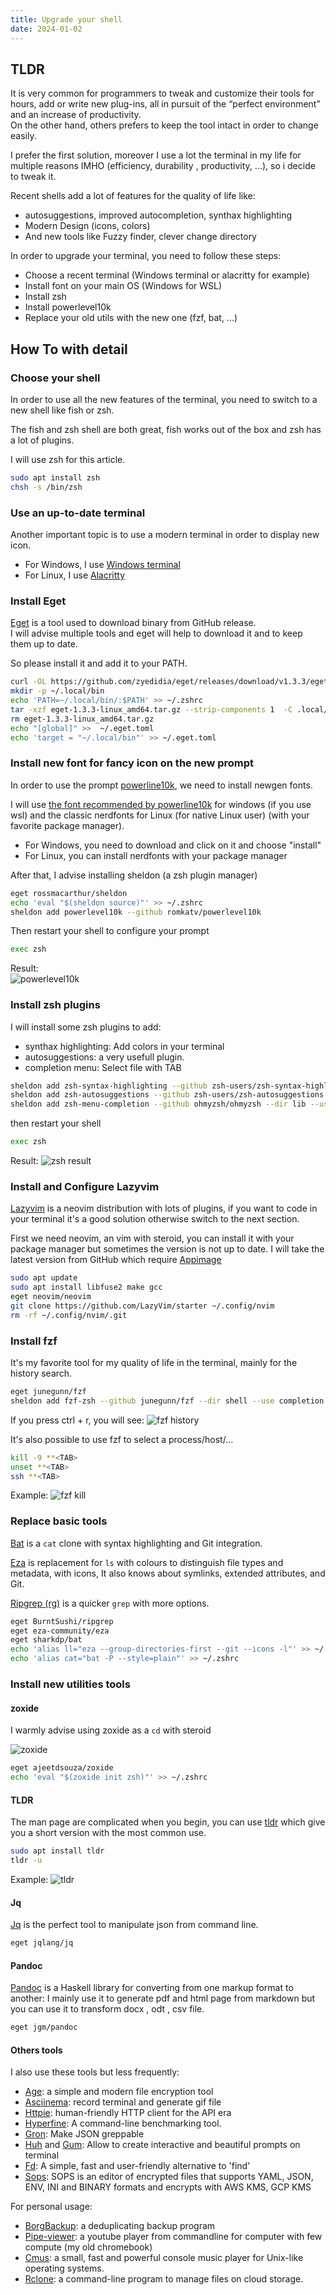 ```yaml
---
title: Upgrade your shell
date: 2024-01-02
---
```


## TLDR

It is very common for programmers to tweak and customize their tools for hours, add or write new plug-ins, all in pursuit of the “perfect environment” and an increase of productivity.  
On the other hand, others prefers to keep the tool intact in order to change easily.

I prefer the first solution, moreover I use a lot the terminal in my life for multiple reasons IMHO (efficiency, durability , productivity, ...), so i decide to tweak it.

Recent shells add a lot of features for the quality of life like:
- autosuggestions, improved autocompletion, synthax highlighting
- Modern Design (icons, colors)
- And new tools like Fuzzy finder, clever change directory 

In order to upgrade your terminal, you need to follow these steps:
- Choose a recent terminal (Windows terminal or alacritty for example)
- Install font on your main OS (Windows for WSL)
- Install zsh
- Install powerlevel10k
- Replace your old utils with the new one (fzf, bat, ...)



## How To with detail

### Choose your shell

In order to use all the new features of the terminal, you need to switch to a new shell like fish or zsh.

The fish and zsh shell are both great, fish works out of the box and zsh has a lot of plugins.

I will use zsh for this article.

```bash
sudo apt install zsh
chsh -s /bin/zsh
```

### Use an up-to-date terminal

Another important topic is to use a modern terminal in order to display new icon.

- For Windows, I use [Windows terminal](https://github.com/microsoft/terminal)
- For Linux, I use [Alacritty](https://github.com/alacritty/alacritty)

### Install Eget 

[Eget](https://github.com/zyedidia/eget/releases) is a tool used to download binary from GitHub release.  
I will advise multiple tools and eget will help to download it and to keep them up to date.

So please install it and add it to your PATH.

```bash
curl -OL https://github.com/zyedidia/eget/releases/download/v1.3.3/eget-1.3.3-linux_amd64.tar.gz
mkdir -p ~/.local/bin
echo 'PATH=~/.local/bin/:$PATH' >> ~/.zshrc
tar -xzf eget-1.3.3-linux_amd64.tar.gz --strip-components 1  -C .local/bin eget-1.3.3-linux_amd64/eget-1
rm eget-1.3.3-linux_amd64.tar.gz
echo "[global]" >>  ~/.eget.toml
echo 'target = "~/.local/bin"' >> ~/.eget.toml
```

### Install new font for fancy icon on the new prompt

In order to use the prompt [powerline10k](https://github.com/romkatv/powerlevel10k), we need to install newgen fonts.

I will use [the font recommended by powerline10k](https://github.com/romkatv/powerlevel10k#manual-font-installation) for windows (if you use wsl) and the classic nerdfonts for Linux (for native Linux user) (with your favorite package manager).

- For Windows, you need to download and click on it and choose "install"
- For Linux, you can install nerdfonts with your package manager

After that, I advise installing sheldon (a zsh plugin manager)

```bash
eget rossmacarthur/sheldon
echo 'eval "$(sheldon source)"' >> ~/.zshrc
sheldon add powerlevel10k --github romkatv/powerlevel10k
```

Then restart your shell to configure your prompt

```bash
exec zsh
```

Result:  
![powerlevel10k](./powerlevel10k.webp)


### Install zsh plugins

I will install some zsh plugins to add:
- synthax highlighting: Add colors in your terminal
- autosuggestions: a very usefull plugin.
- completion menu: Select file with TAB

```bash
sheldon add zsh-syntax-highlighting --github zsh-users/zsh-syntax-highlighting
sheldon add zsh-autosuggestions --github zsh-users/zsh-autosuggestions --use '{{ name }}.zsh'
sheldon add zsh-menu-completion --github ohmyzsh/ohmyzsh --dir lib --use 'completion.zsh'
```

then restart your shell

```bash
exec zsh
```

Result:
![zsh result](./shell.webp)


### Install and Configure Lazyvim

[Lazyvim](https://www.lazyvim.org/) is a neovim distribution with lots of plugins, if you want to code in your terminal it's a good solution otherwise switch to the next section.

First we need neovim, an vim with steroid, you can install it with your package manager but sometimes the version is not up to date.
I will take the latest version from GitHub which require [Appimage](https://appimage.org/)

```bash
sudo apt update
sudo apt install libfuse2 make gcc
eget neovim/neovim
git clone https://github.com/LazyVim/starter ~/.config/nvim
rm -rf ~/.config/nvim/.git
```


### Install fzf

It's my favorite tool for my quality of life in the terminal, mainly for the history search.

```bash
eget junegunn/fzf
sheldon add fzf-zsh --github junegunn/fzf --dir shell --use completion.zsh key-bindings.zsh
```

If you press ctrl + r, you will see:
![fzf history](fzf_history.webp)

It's also possible to use fzf to select a process/host/... 

```bash
kill -9 **<TAB>
unset **<TAB>
ssh **<TAB>
```

Example:
![fzf kill](fzf_kill.webp)


### Replace basic tools

[Bat](https://github.com/sharkdp/bat) is a `cat` clone with syntax highlighting and Git integration.

[Eza](https://github.com/eza-community/eza) is replacement for `ls` with colours to distinguish file types and metadata, with icons, It also knows about symlinks, extended attributes, and Git.
 
[Ripgrep (rg)](https://github.com/BurntSushi/ripgrep) is a quicker `grep` with more options.
 
```bash
eget BurntSushi/ripgrep
eget eza-community/eza
eget sharkdp/bat
echo 'alias ll="eza --group-directories-first --git --icons -l"' >> ~/.zshrc
echo 'alias cat="bat -P --style=plain"' >> ~/.zshrc
```

### Install new utilities tools
 
#### zoxide

I warmly advise using zoxide as a `cd` with steroid
 
![zoxide](./zoxide.webp)

```bash
eget ajeetdsouza/zoxide
echo 'eval "$(zoxide init zsh)"' >> ~/.zshrc
```

#### TLDR

The man page are complicated when you begin, you can use [tldr](https://github.com/tldr-pages/tldr) which give you a short version with the most common use.

```bash
sudo apt install tldr
tldr -u
```

Example:
![tldr](./tldr.webp)


#### Jq

[Jq](https://github.com/jqlang/jq) is the perfect tool to manipulate json from command line.

```bash
eget jqlang/jq
```

#### Pandoc

 
[Pandoc](https://github.com/jgm/pandoc) is a Haskell library for converting from one markup format to another:
I mainly use it to generate pdf and html page from markdown but you can use it to transform docx , odt , csv file.

```bash
eget jgm/pandoc
```

#### Others tools

I also use these tools but less frequently:
- [Age](https://github.com/FiloSottile/age): a simple and modern file encryption tool
- [Asciinema](https://github.com/asciinema/asciinema): record terminal and generate gif file
- [Httpie](https://github.com/httpie/cli): human-friendly HTTP client for the API era
- [Hyperfine](https://github.com/sharkdp/hyperfine): A command-line benchmarking tool.
- [Gron](https://github.com/tomnomnom/gron): Make JSON greppable
- [Huh](https://github.com/charmbracelet/huh) and [Gum](https://github.com/charmbracelet/gum): Allow to create interactive and beautiful prompts on terminal
- [Fd](https://github.com/sharkdp/fd): A simple, fast and user-friendly alternative to 'find'
- [Sops](https://github.com/getsops/sops): SOPS is an editor of encrypted files that supports YAML, JSON, ENV, INI and BINARY formats and encrypts with AWS KMS, GCP KMS

For personal usage:
- [BorgBackup](https://github.com/borgbackup/borg): a deduplicating backup program
- [Pipe-viewer](https://github.com/trizen/pipe-viewer): a youtube player from commandline for computer with few compute (my old chromebook)
- [Cmus](https://github.com/cmus/cmus): a small, fast and powerful console music player for Unix-like operating systems.
- [Rclone](https://rclone.org/): a command-line program to manage files on cloud storage.
